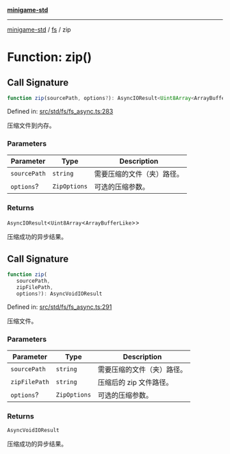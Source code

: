 [**minigame-std**](../../../README.md)

***

[minigame-std](../../../README.md) / [fs](../README.md) / zip

# Function: zip()

## Call Signature

```ts
function zip(sourcePath, options?): AsyncIOResult<Uint8Array<ArrayBufferLike>>
```

Defined in: [src/std/fs/fs\_async.ts:283](https://github.com/JiangJie/minigame-std/blob/c702c23d8258d9dd96d873df515d0027c84fb302/src/std/fs/fs_async.ts#L283)

压缩文件到内存。

### Parameters

| Parameter | Type | Description |
| ------ | ------ | ------ |
| `sourcePath` | `string` | 需要压缩的文件（夹）路径。 |
| `options`? | `ZipOptions` | 可选的压缩参数。 |

### Returns

`AsyncIOResult`\<`Uint8Array`\<`ArrayBufferLike`\>\>

压缩成功的异步结果。

## Call Signature

```ts
function zip(
   sourcePath, 
   zipFilePath, 
   options?): AsyncVoidIOResult
```

Defined in: [src/std/fs/fs\_async.ts:291](https://github.com/JiangJie/minigame-std/blob/c702c23d8258d9dd96d873df515d0027c84fb302/src/std/fs/fs_async.ts#L291)

压缩文件。

### Parameters

| Parameter | Type | Description |
| ------ | ------ | ------ |
| `sourcePath` | `string` | 需要压缩的文件（夹）路径。 |
| `zipFilePath` | `string` | 压缩后的 zip 文件路径。 |
| `options`? | `ZipOptions` | 可选的压缩参数。 |

### Returns

`AsyncVoidIOResult`

压缩成功的异步结果。
